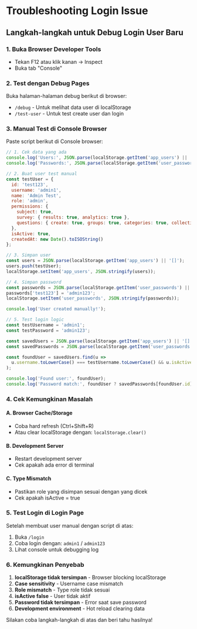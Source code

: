 # Troubleshooting Login Issue

## Langkah-langkah untuk Debug Login User Baru

### 1. Buka Browser Developer Tools
- Tekan F12 atau klik kanan → Inspect
- Buka tab "Console"

### 2. Test dengan Debug Pages
Buka halaman-halaman debug berikut di browser:
- `/debug` - Untuk melihat data user di localStorage
- `/test-user` - Untuk test create user dan login

### 3. Manual Test di Console Browser
Paste script berikut di Console browser:

```javascript
// 1. Cek data yang ada
console.log('Users:', JSON.parse(localStorage.getItem('app_users') || '[]'));
console.log('Passwords:', JSON.parse(localStorage.getItem('user_passwords') || '{}'));

// 2. Buat user test manual
const testUser = {
  id: 'test123',
  username: 'admin1',
  name: 'Admin Test',
  role: 'admin',
  permissions: {
    subject: true,
    survey: { results: true, analytics: true },
    questions: { create: true, groups: true, categories: true, collection: true }
  },
  isActive: true,
  createdAt: new Date().toISOString()
};

// 3. Simpan user
const users = JSON.parse(localStorage.getItem('app_users') || '[]');
users.push(testUser);
localStorage.setItem('app_users', JSON.stringify(users));

// 4. Simpan password
const passwords = JSON.parse(localStorage.getItem('user_passwords') || '{}');
passwords['test123'] = 'admin123';
localStorage.setItem('user_passwords', JSON.stringify(passwords));

console.log('User created manually!');

// 5. Test login logic
const testUsername = 'admin1';
const testPassword = 'admin123';

const savedUsers = JSON.parse(localStorage.getItem('app_users') || '[]');
const savedPasswords = JSON.parse(localStorage.getItem('user_passwords') || '{}');

const foundUser = savedUsers.find(u => 
  u.username.toLowerCase() === testUsername.toLowerCase() && u.isActive
);

console.log('Found user:', foundUser);
console.log('Password match:', foundUser ? savedPasswords[foundUser.id] === testPassword : false);
```

### 4. Cek Kemungkinan Masalah

#### A. Browser Cache/Storage
- Coba hard refresh (Ctrl+Shift+R)
- Atau clear localStorage dengan: `localStorage.clear()`

#### B. Development Server
- Restart development server
- Cek apakah ada error di terminal

#### C. Type Mismatch
- Pastikan role yang disimpan sesuai dengan yang dicek
- Cek apakah isActive = true

### 5. Test Login di Login Page
Setelah membuat user manual dengan script di atas:
1. Buka `/login`
2. Coba login dengan: `admin1` / `admin123`
3. Lihat console untuk debugging log

### 6. Kemungkinan Penyebab

1. **localStorage tidak tersimpan** - Browser blocking localStorage
2. **Case sensitivity** - Username case mismatch
3. **Role mismatch** - Type role tidak sesuai
4. **isActive false** - User tidak aktif
5. **Password tidak tersimpan** - Error saat save password
6. **Development environment** - Hot reload clearing data

Silakan coba langkah-langkah di atas dan beri tahu hasilnya!